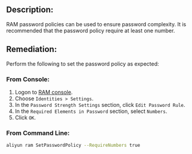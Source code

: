 ## Description:

RAM password policies can be used to ensure password complexity. It is recommended that the password policy require at least one number.

## Remediation:

Perform the following to set the password policy as expected:

### From Console:

1. Logon to [RAM console](https://ram.console.aliyun.com/overview).
2. Choose `Identities > Settings`.
3. In the `Password Strength Settings` section, click `Edit Password Rule`.
4. In the `Required Elements in Password` section, select `Numbers`.
5. Click `OK`.

### From Command Line:

```bash
aliyun ram SetPasswordPolicy --RequireNumbers true
```